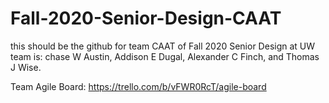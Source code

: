 # Fall-2020-Senior-Design-CAAT

this should be the github for team CAAT of Fall 2020 Senior Design at UW
team is: chase W Austin, Addison E Dugal, Alexander C Finch, and Thomas J Wise.

Team Agile Board: https://trello.com/b/vFWR0RcT/agile-board